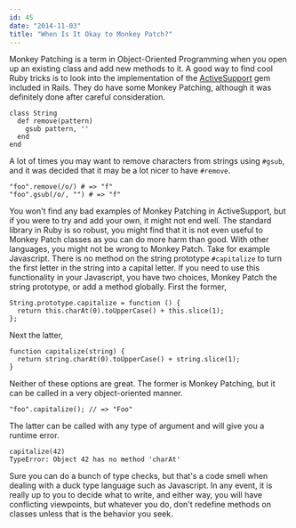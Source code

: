 ```yaml
---
id: 45
date: "2014-11-03"
title: "When Is It Okay to Monkey Patch?"
---
```

Monkey Patching is a term in Object-Oriented Programming when you open up an existing class and add new methods to it. A good way to find cool Ruby tricks is to look into the implementation of the [ActiveSupport](https://github.com/rails/rails/tree/master/activesupport) gem included in Rails. They do have some Monkey Patching, although it was definitely done after careful consideration.


    class String
      def remove(pattern)
        gsub pattern, ''
      end
    end

A lot of times you may want to remove characters from strings using `#gsub`, and it was decided that it may be a lot nicer to have `#remove`.

    "foo".remove(/o/) # => "f"
    "foo".gsub(/o/, "") # => "f"

You won't find any bad examples of Monkey Patching in ActiveSupport, but if you were to try and add your own, it might not end well. The standard library in Ruby is so robust, you might find that it is not even useful to Monkey Patch classes as you can do more harm than good. With other languages, you might not be wrong to Monkey Patch. Take for example Javascript. There is no method on the string prototype `#capitalize` to turn the first letter in the string into a capital letter. If you need to use this functionality in your Javascript, you have two choices, Monkey Patch the string prototype, or add a method globally. First the former,

    String.prototype.capitalize = function () {
      return this.charAt(0).toUpperCase() + this.slice(1);
    };

Next the latter,

    function capitalize(string) {
      return string.charAt(0).toUpperCase() + string.slice(1);
    }

Neither of these options are great. The former is Monkey Patching, but it can be called in a very object-oriented manner.

    "foo".capitalize(); // => "Foo"

The latter can be called with any type of argument and will give you a runtime error.

    capitalize(42)
    TypeError: Object 42 has no method 'charAt'

Sure you can do a bunch of type checks, but that's a code smell when dealing with a duck type language such as Javascript. In any event, it is really up to you to decide what to write, and either way, you will have conflicting viewpoints, but whatever you do, don't redefine methods on classes unless that is the behavior you seek.
